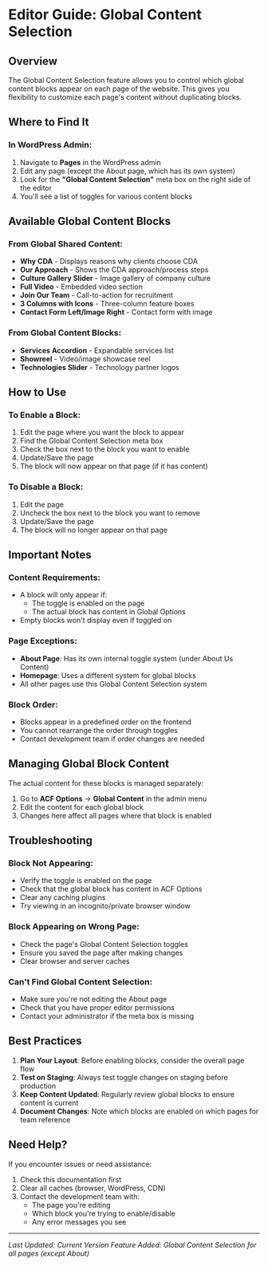 # Editor Guide: Global Content Selection

## Overview
The Global Content Selection feature allows you to control which global content blocks appear on each page of the website. This gives you flexibility to customize each page's content without duplicating blocks.

## Where to Find It

### In WordPress Admin:
1. Navigate to **Pages** in the WordPress admin
2. Edit any page (except the About page, which has its own system)
3. Look for the **"Global Content Selection"** meta box on the right side of the editor
4. You'll see a list of toggles for various content blocks

## Available Global Content Blocks

### From Global Shared Content:
- **Why CDA** - Displays reasons why clients choose CDA
- **Our Approach** - Shows the CDA approach/process steps
- **Culture Gallery Slider** - Image gallery of company culture
- **Full Video** - Embedded video section
- **Join Our Team** - Call-to-action for recruitment
- **3 Columns with Icons** - Three-column feature boxes
- **Contact Form Left/Image Right** - Contact form with image

### From Global Content Blocks:
- **Services Accordion** - Expandable services list
- **Showreel** - Video/image showcase reel
- **Technologies Slider** - Technology partner logos

## How to Use

### To Enable a Block:
1. Edit the page where you want the block to appear
2. Find the Global Content Selection meta box
3. Check the box next to the block you want to enable
4. Update/Save the page
5. The block will now appear on that page (if it has content)

### To Disable a Block:
1. Edit the page
2. Uncheck the box next to the block you want to remove
3. Update/Save the page
4. The block will no longer appear on that page

## Important Notes

### Content Requirements:
- A block will only appear if:
  - The toggle is enabled on the page
  - The actual block has content in Global Options
- Empty blocks won't display even if toggled on

### Page Exceptions:
- **About Page**: Has its own internal toggle system (under About Us Content)
- **Homepage**: Uses a different system for global blocks
- All other pages use this Global Content Selection system

### Block Order:
- Blocks appear in a predefined order on the frontend
- You cannot rearrange the order through toggles
- Contact development team if order changes are needed

## Managing Global Block Content

The actual content for these blocks is managed separately:

1. Go to **ACF Options** → **Global Content** in the admin menu
2. Edit the content for each global block
3. Changes here affect all pages where that block is enabled

## Troubleshooting

### Block Not Appearing:
- Verify the toggle is enabled on the page
- Check that the global block has content in ACF Options
- Clear any caching plugins
- Try viewing in an incognito/private browser window

### Block Appearing on Wrong Page:
- Check the page's Global Content Selection toggles
- Ensure you saved the page after making changes
- Clear browser and server caches

### Can't Find Global Content Selection:
- Make sure you're not editing the About page
- Check that you have proper editor permissions
- Contact your administrator if the meta box is missing

## Best Practices

1. **Plan Your Layout**: Before enabling blocks, consider the overall page flow
2. **Test on Staging**: Always test toggle changes on staging before production
3. **Keep Content Updated**: Regularly review global blocks to ensure content is current
4. **Document Changes**: Note which blocks are enabled on which pages for team reference

## Need Help?

If you encounter issues or need assistance:
1. Check this documentation first
2. Clear all caches (browser, WordPress, CDN)
3. Contact the development team with:
   - The page you're editing
   - Which block you're trying to enable/disable
   - Any error messages you see

---

*Last Updated: Current Version*
*Feature Added: Global Content Selection for all pages (except About)*
